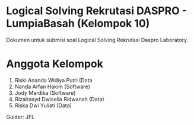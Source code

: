# Logical Solving Rekrutasi DASPRO - LumpiaBasah (Kelompok 10)
Dokumen untuk submisi soal Logical Solving Rekrutasi Daspro Laboratory.

# Anggota Kelompok
1. Riski Ananda Widiya Putri (Data
2. Nanda Arfan Hakim (Software)
3. Jody Mardika (Software)
4. Rizalrasyd Dwiselia Ridwanah (Data)
5. Riska Dwi Yuliati (Data)

Guider: JFL
